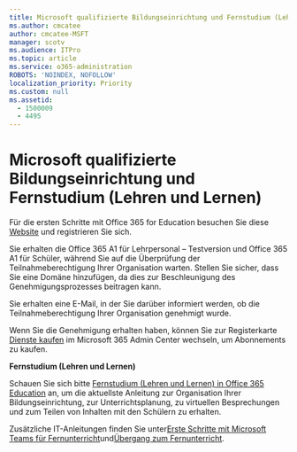 ```yaml
---
title: Microsoft qualifizierte Bildungseinrichtung und Fernstudium (Lehren und Lernen)
ms.author: cmcatee
author: cmcatee-MSFT
manager: scotv
ms.audience: ITPro
ms.topic: article
ms.service: o365-administration
ROBOTS: 'NOINDEX, NOFOLLOW'
localization_priority: Priority
ms.custom: null
ms.assetid:
  - 1500009
  - 4495
---
```


# <a name="microsoft-qualified-academic-institution-and-remote-teaching-and-learning"></a>Microsoft qualifizierte Bildungseinrichtung und Fernstudium (Lehren und Lernen)

Für die ersten Schritte mit Office 365 for Education besuchen Sie diese [Website](https://www.microsoft.com/microsoft-365/academic/compare-office-365-education-plans) und registrieren Sie sich.

Sie erhalten die Office 365 A1 für Lehrpersonal – Testversion und Office 365 A1 für Schüler, während Sie auf die Überprüfung der Teilnahmeberechtigung Ihrer Organisation warten. Stellen Sie sicher, dass Sie eine Domäne hinzufügen, da dies zur Beschleunigung des Genehmigungsprozesses beitragen kann.

Sie erhalten eine Е-Mail, in der Sie darüber informiert werden, ob die Teilnahmeberechtigung Ihrer Organisation genehmigt wurde.  

Wenn Sie die Genehmigung erhalten haben, können Sie zur Registerkarte [Dienste kaufen](https://admin.microsoft.com/Adminportal/Home#/catalog) im Microsoft 365 Admin Center wechseln, um Abonnements zu kaufen.

**Fernstudium (Lehren und Lernen)**

Schauen Sie sich bitte [Fernstudium (Lehren und Lernen) in Office 365 Education](https://support.office.com/article/remote-teaching-and-learning-in-office-365-education-f651ccae-7b65-478b-8366-51bb884025c4) an, um die aktuellste Anleitung zur Organisation Ihrer Bildungseinrichtung, zur Unterrichtsplanung, zu virtuellen Besprechungen und zum Teilen von Inhalten mit den Schülern zu erhalten.

Zusätzliche IT-Anleitungen finden Sie unter[Erste Schritte mit Microsoft Teams für Fernunterricht](https://docs.microsoft.com/MicrosoftTeams/remote-learning-edu)und[Übergang zum Fernunterricht](https://www.microsoft.com/education/remote-learning).
